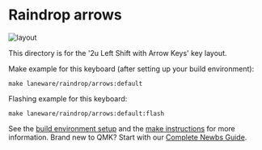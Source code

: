 # Raindrop arrows

![layout](https://i.imgur.com/7yPCNCoh.png)

This directory is for the '2u Left Shift with Arrow Keys' key layout.

Make example for this keyboard (after setting up your build environment):

    make laneware/raindrop/arrows:default

Flashing example for this keyboard:

    make laneware/raindrop/arrows:default:flash

See the [build environment setup](https://docs.qmk.fm/#/getting_started_build_tools) and the [make instructions](https://docs.qmk.fm/#/getting_started_make_guide) for more information. Brand new to QMK? Start with our [Complete Newbs Guide](https://docs.qmk.fm/#/newbs).
